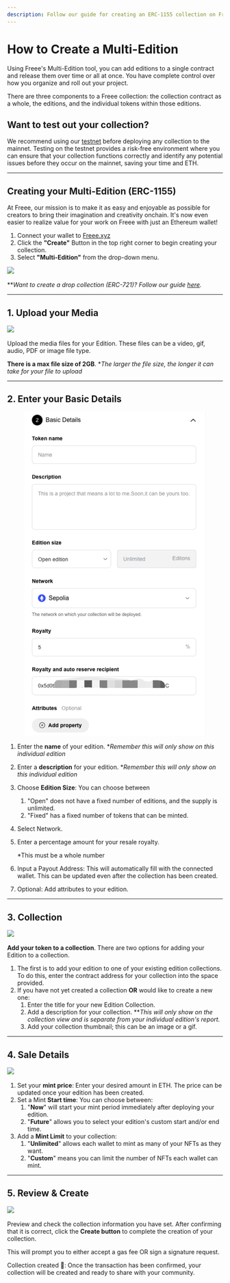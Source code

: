 ```yaml
---
description: Follow our guide for creating an ERC-1155 collection on Freee.
---
```


# How to Create a Multi-Edition

Using Freee's Multi-Edition tool, you can add editions to a single contract and release them over time or all at once. You have complete control over how you organize and roll out your project.

There are three components to a Freee collection: the collection contract as a whole, the editions, and the individual tokens within those editions.

## Want to test out your collection?

We recommend using our [testnet](https://testnet.freee.xyz) before deploying any collection to the mainnet. Testing on the testnet provides a risk-free environment where you can ensure that your collection functions correctly and identify any potential issues before they occur on the mainnet, saving your time and ETH.

***

## Creating your Multi-Edition (ERC-1155)

At Freee, our mission is to make it as easy and enjoyable as possible for creators to bring their imagination and creativity onchain. It's now even easier to realize value for your work on Freee with just an Ethereum wallet!

1. Connect your wallet to [Freee.xyz](https://freee.xyz/)
2. Click the **"Create"** Button in the top right corner to begin creating your collection.
3. Select **"Multi-Edition"** from the drop-down menu.

![](../../imgs/multi-edition\_1.gif)

\*\*_Want to create a drop collection (ERC-721)? Follow our guide_ [_here_](../how-to-create-a-drop-erc-721/how-to-create-a-drop-erc-721.md)_._

***

## 1. Upload your Media

![](../../imgs/multi-edition\_2.jpg)

Upload the media files for your Edition. These files can be a video, gif, audio, PDF or image file type.

**There is a max file size of 2GB**. \*_The larger the file size, the longer it can take for your file to upload_

***

## 2. Enter your Basic Details

<figure><img src="../../.gitbook/assets/image (10).png" alt=""><figcaption></figcaption></figure>

1. Enter the **name** of your edition. \*_Remember this will only show on this individual edition_
2. Enter a **description** for your edition. \*_Remember this will only show on this individual edition_
3. Choose **Edition Size**: You can choose between
   1. "Open" does not have a fixed number of editions, and the supply is unlimited.
   2. "Fixed" has a fixed number of tokens that can be minted.
4. Select Network.
5.  Enter a percentage amount for your resale royalty.

    \*This must be a whole number
6. Input a Payout Address: This will automatically fill with the connected wallet. This can be updated even after the collection has been created.
7. Optional: Add attributes to your edition.

***

## 3. Collection

![](../../imgs/multi-edition\_4.png)

**Add your token to a collection**. There are two options for adding your Edition to a collection.

1. The first is to add your edition to one of your existing edition collections. To do this, enter the contract address for your collection into the space provided.
2. If you have not yet created a collection **OR** would like to create a new one:
   1. Enter the title for your new Edition Collection.
   2. Add a description for your collection. \*\*_This will only show on the collection view and is separate from your individual edition's report._
   3. Add your collection thumbnail; this can be an image or a gif.

***

## 4. Sale Details

![](../../imgs/multi-edition\_5.jpg)

1. Set your **mint price**: Enter your desired amount in ETH. The price can be updated once your edition has been created.
2. Set a Mint **Start time**: You can choose between:
   1. "**Now**" will start your mint period immediately after deploying your edition.
   2. "**Future**" allows you to select your edition's custom start and/or end time.
3. Add a **Mint Limit** to your collection:
   1. "**Unlimited**" allows each wallet to mint as many of your NFTs as they want.
   2. "**Custom**" means you can limit the number of NFTs each wallet can mint.

***

## 5. Review & Create

![](../../imgs/multi-edition\_6.png)

Preview and check the collection information you have set. After confirming that it is correct, click the **Create button** to complete the creation of your collection.

This will prompt you to either accept a gas fee OR sign a signature request.

Collection created 🎉: Once the transaction has been confirmed, your collection will be created and ready to share with your community.
